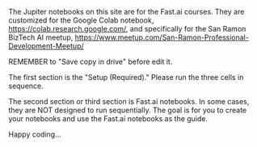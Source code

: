 The Jupiter notebooks on this site are for the Fast.ai courses. They are customized for the Google Colab notebook, 
https://colab.research.google.com/, and specifically for the San Ramon BizTech AI meetup, 
https://www.meetup.com/San-Ramon-Professional-Development-Meetup/

REMEMBER to "Save copy in drive" before edit it.

The first section is the "Setup (Required)." Please run the three cells in sequence.

The second section or third section is Fast.ai notebooks. In some cases, they are NOT designed to run sequentially. The goal 
is for you to create your notebooks and use the Fast.ai notebooks as the guide.

Happy coding...
